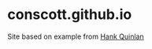 # conscott.github.io

Site based on example from [Hank Quinlan](github.com/hankquinlan/hankquinlan.github.io/)
